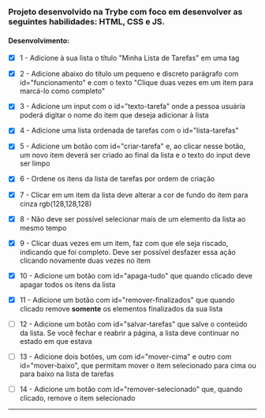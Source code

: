 ### Projeto desenvolvido na Trybe com foco em desenvolver as seguintes habilidades: HTML, CSS e JS.

#### Desenvolvimento:

- [x] 1 - Adicione à sua lista o título "Minha Lista de Tarefas" em uma tag

- [x] 2 - Adicione abaixo do título um pequeno e discreto parágrafo com id="funcionamento" e com o texto "Clique duas vezes em um item para marcá-lo como completo"

- [x] 3 - Adicione um input com o id="texto-tarefa" onde a pessoa usuária poderá digitar o nome do item que deseja adicionar à lista

- [x] 4 - Adicione uma lista ordenada de tarefas com o id="lista-tarefas"

- [x] 5 - Adicione um botão com id="criar-tarefa" e, ao clicar nesse botão, um novo item deverá ser criado ao final da lista e o texto do input deve ser limpo

- [x] 6 - Ordene os itens da lista de tarefas por ordem de criação

- [x] 7 - Clicar em um item da lista deve alterar a cor de fundo do item para cinza rgb(128,128,128)

- [x] 8 - Não deve ser possível selecionar mais de um elemento da lista ao mesmo tempo

- [x] 9 - Clicar duas vezes em um item, faz com que ele seja riscado, indicando que foi completo. Deve ser possível desfazer essa ação clicando novamente duas vezes no item

- [x] 10 - Adicione um botão com id="apaga-tudo" que quando clicado deve apagar todos os itens da lista

- [x] 11 - Adicione um botão com id="remover-finalizados" que quando clicado remove **somente** os elementos finalizados da sua lista

- [ ] 12 - Adicione um botão com id="salvar-tarefas" que salve o conteúdo da lista. Se você fechar e reabrir a página, a lista deve continuar no estado em que estava

- [ ] 13 - Adicione dois botões, um com id="mover-cima" e outro com id="mover-baixo", que permitam mover o item selecionado para cima ou para baixo na lista de tarefas

- [ ] 14 - Adicione um botão com id="remover-selecionado" que, quando clicado, remove o item selecionado

---

